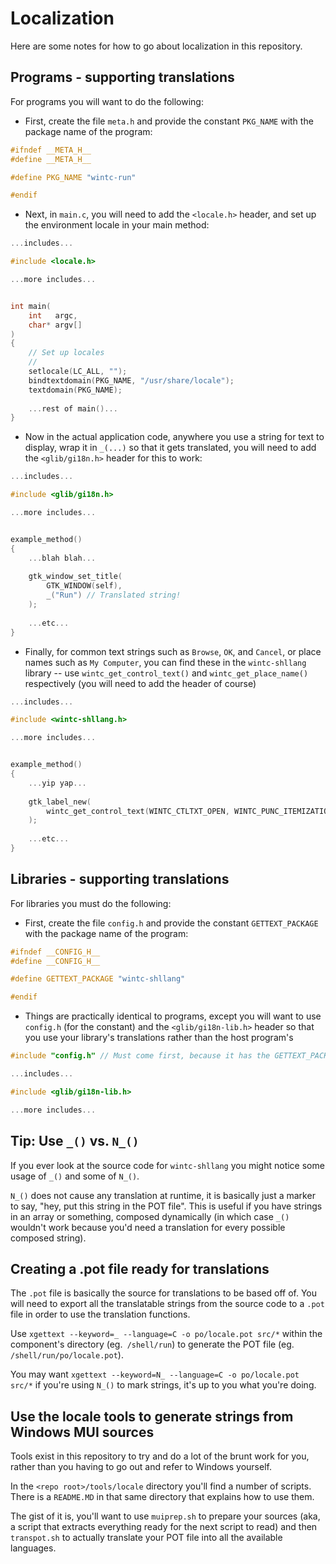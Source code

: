 # Localization
Here are some notes for how to go about localization in this repository.

## Programs - supporting translations
For programs you will want to do the following:

- First, create the file `meta.h` and provide the constant `PKG_NAME` with the package name of the program:

```c
#ifndef __META_H__
#define __META_H__

#define PKG_NAME "wintc-run"

#endif
```

- Next, in `main.c`, you will need to add the `<locale.h>` header, and set up the environment locale in your main method:

```c
...includes...

#include <locale.h>

...more includes...


int main(
    int   argc,
    char* argv[]
)
{
    // Set up locales
    //
    setlocale(LC_ALL, "");
    bindtextdomain(PKG_NAME, "/usr/share/locale");
    textdomain(PKG_NAME);
    
    ...rest of main()...
}
```

- Now in the actual application code, anywhere you use a string for text to display, wrap it in `_(...)` so that it gets translated, you will need to add the `<glib/gi18n.h>` header for this to work:

```c
...includes...

#include <glib/gi18n.h>

...more includes...


example_method()
{
    ...blah blah...
    
    gtk_window_set_title(
        GTK_WINDOW(self),
        _("Run") // Translated string!
    );
    
    ...etc...
}
```

- Finally, for common text strings such as `Browse`, `OK`, and `Cancel`, or place names such as `My Computer`, you can find these in the `wintc-shllang` library -- use `wintc_get_control_text()` and `wintc_get_place_name()` respectively (you will need to add the header of course)

```c
...includes...

#include <wintc-shllang.h>

...more includes...


example_method()
{
    ...yip yap...
    
    gtk_label_new(
        wintc_get_control_text(WINTC_CTLTXT_OPEN, WINTC_PUNC_ITEMIZATION)
    );
    
    ...etc...
}
```

## Libraries - supporting translations
For libraries you must do the following:

- First, create the file `config.h` and provide the constant `GETTEXT_PACKAGE` with the package name of the program:

```c
#ifndef __CONFIG_H__
#define __CONFIG_H__

#define GETTEXT_PACKAGE "wintc-shllang"

#endif
```

- Things are practically identical to programs, except you will want to use `config.h` (for the constant) and the `<glib/gi18n-lib.h>` header so that you use your library's translations rather than the host program's

```c
#include "config.h" // Must come first, because it has the GETTEXT_PACKAGE constant

...includes...

#include <glib/gi18n-lib.h>

...more includes...
```

## Tip: Use `_()` vs. `N_()`
If you ever look at the source code for `wintc-shllang` you might notice some usage of `_()` and some of `N_()`.

`N_()` does not cause any translation at runtime, it is basically just a marker to say, "hey, put this string in the POT file". This is useful if you have strings in an array or something, composed dynamically (in which case `_()` wouldn't work because you'd need a translation for every possible composed string).

## Creating a .pot file ready for translations
The `.pot` file is basically the source for translations to be based off of. You will need to export all the translatable strings from the source code to a `.pot` file in order to use the translation functions.

Use `xgettext --keyword=_ --language=C -o po/locale.pot src/*` within the component's directory (eg.` /shell/run`) to generate the POT file (eg. `/shell/run/po/locale.pot`).

You may want `xgettext --keyword=N_ --language=C -o po/locale.pot src/*` if you're using `N_()` to mark strings, it's up to you what you're doing.

## Use the locale tools to generate strings from Windows MUI sources
Tools exist in this repository to try and do a lot of the brunt work for you, rather than you having to go out and refer to Windows yourself.

In the `<repo root>/tools/locale` directory you'll find a number of scripts. There is a `README.MD` in that same directory that explains how to use them.

The gist of it is, you'll want to use `muiprep.sh` to prepare your sources (aka, a script that extracts everything ready for the next script to read) and then `transpot.sh` to actually translate your POT file into all the available languages.
